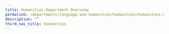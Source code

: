 ```yaml
---
title: Humanities Department Overview
permalink: /departments/language-and-humanities/humanities/humanities-department-overview
description: ""
third_nav_title: Humanities
---
```

